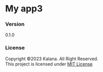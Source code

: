 # My app3

### Version
0.1.0

### License
Copyright &copy;2023 Kalana. All Right Reserved. <br>
This project is licensed under [MIT License](LICENSE.txt)